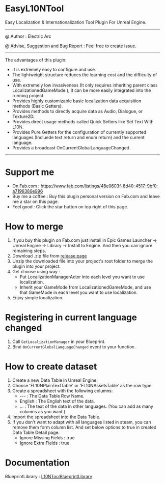 # EasyL10NTool

Easy Localization & Internationalization Tool Plugin For Unreal Engine.

---

@ Author : Electric Arc

@ Advise, Suggestion and Bug Report : Feel free to create Issue.

---

The advantages of this plugin:

* It is extremely easy to configure and use.
* The lightweight structure reduces the learning cost and the difficulty of use. 
* With extremely low invasiveness (It only requires inheriting parent class LocalizationedGameMode.), it can be more easily integrated into the running project. 
* Provides highly customizable basic localization data acquisition methods (Basic Getters).
* Provides methods to directly acquire data as Audio, Dialogue, or Texture2D.
* Provides direct usage methods called Quick Setters like Set Text With L10N.
* Provides Pure Getters for the configuration of currently supported languages (Incluede text return and enum return) and the current language.
* Provides a broadcast OnCurrentGlobalLanguageChanged.

---

# Support me

- On Fab.com : https://www.fab.com/listings/48e0603f-8d40-4517-9bf0-a7199386e996
- Buy me a coffee : Buy this plugin personal version on Fab.com and leave me a star on this page.
- Feel good : Click the star button on top right of this page.

# How to merge

1. If you buy this plugin on Fab.com just install in Epic Games Launcher -> Unreal Engine -> Library -> Install to Engine. And then you can ignore remaining steps.
2. Download .zip file from [release page](https://github.com/ElectricArc-Yu/EasyL10NTool/releases/latest)
3. Unzip the downloaded file into your project's root folder to merge the plugin into your project.
4. Get choose using way :
   - Put LocalizationManagerActor into each level you want to use localization.
   - Inherit your GameMode from LocalizationedGameMode, and use that GameMode in each level you want to use localization.
5. Enjoy simple localization.

# Registering in current language changed

1. Call `GetLocalizationManager` in your Blueprint.
2. Bind `OnCurrentGlobalLanguageChanged` event to your function.

# How to create dataset

1. Create a new Data Table in Unreal Engine.
2. Choose 'FL10NPlainTextTable' or ‘FL10NAssetsTable’ as the row type.
3. Create a spreadsheet with the following columns:
   - --- : The Data Table Row Name.
   - English : The English text of the data.
   - ... : The text of the data in other languages. (You can add as many columns as you want.)
4. Import the spreadsheet into the Data Table.
5. If you don't want to adapt with all languages listed in steam, you can remove them form column list. And set below options to true in created Data Table Detail page.
   - Ignore Missing Fields : true
   - Ignore Extra Fields : true

# Documentation

BlueprintLibrary : [L10NToolBlueprintLibrary](BPLDocumentation.md)

